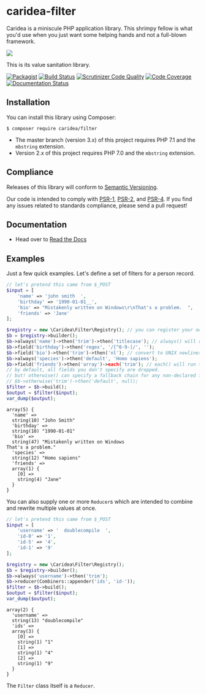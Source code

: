 # caridea-filter
Caridea is a miniscule PHP application library. This shrimpy fellow is what you'd use when you just want some helping hands and not a full-blown framework.

![](http://libreworks.com/caridea-100.png)

This is its value sanitation library.

[![Packagist](https://img.shields.io/packagist/v/caridea/filter.svg)](https://packagist.org/packages/caridea/filter)
[![Build Status](https://travis-ci.org/libreworks/caridea-filter.svg)](https://travis-ci.org/libreworks/caridea-filter)
[![Scrutinizer Code Quality](https://scrutinizer-ci.com/g/libreworks/caridea-filter/badges/quality-score.png?b=master)](https://scrutinizer-ci.com/g/libreworks/caridea-filter/?branch=master)
[![Code Coverage](https://scrutinizer-ci.com/g/libreworks/caridea-filter/badges/coverage.png?b=master)](https://scrutinizer-ci.com/g/libreworks/caridea-filter/?branch=master)
[![Documentation Status](http://readthedocs.org/projects/caridea-filter/badge/?version=latest)](http://caridea-filter.readthedocs.io/en/latest/?badge=latest)

## Installation

You can install this library using Composer:

```console
$ composer require caridea/filter
```

* The master branch (version 3.x) of this project requires PHP 7.1 and the `mbstring` extension.
* Version 2.x of this project requires PHP 7.0 and the `mbstring` extension.

## Compliance

Releases of this library will conform to [Semantic Versioning](http://semver.org).

Our code is intended to comply with [PSR-1](http://www.php-fig.org/psr/psr-1/), [PSR-2](http://www.php-fig.org/psr/psr-2/), and [PSR-4](http://www.php-fig.org/psr/psr-4/). If you find any issues related to standards compliance, please send a pull request!

## Documentation

* Head over to [Read the Docs](http://caridea-filter.readthedocs.io/en/latest/)

## Examples

Just a few quick examples. Let's define a set of filters for a person record.

```php
// let's pretend this came from $_POST
$input = [
    'name' => 'john smith  ',
    'birthday' => '1990-01-01__',
    'bio' => "Mistakenly written on Windows\r\nThat's a problem.  ",
    'friends' => 'Jane'
];

$registry = new \Caridea\Filter\Registry(); // you can register your own filters if you choose
$b = $registry->builder();
$b->always('name')->then('trim')->then('titlecase'); // always() will run chain even if missing from input
$b->field('birthday')->then('regex', '/[^0-9-]/', '');
$b->field('bio')->then('trim')->then('nl'); // convert to UNIX newlines
$b->always('species')->then('default', 'Homo sapiens');
$b->field('friends')->then('array')->each('trim'); // each() will run the filter on every element
// by default, all fields you don't specify are dropped.
// but! otherwise() can specify a fallback chain for any non-declared fields.
// $b->otherwise('trim')->then('default', null);
$filter = $b->build();
$output = $filter($input);
var_dump($output);
```
```
array(5) {
  'name' =>
  string(10) "John Smith"
  'birthday' =>
  string(10) "1990-01-01"
  'bio' =>
  string(47) "Mistakenly written on Windows
That's a problem."
  'species' =>
  string(12) "Homo sapiens"
  'friends' =>
  array(1) {
    [0] =>
    string(4) "Jane"
  }
}
```

You can also supply one or more `Reducer`s which are intended to combine and rewrite multiple values at once.

```php
// let's pretend this came from $_POST
$input = [
    'username' => '  doublecompile  ',
    'id-0' => '1',
    'id-5' => '4',
    'id-1' => '9'
];

$registry = new \Caridea\Filter\Registry();
$b = $registry->builder();
$b->always('username')->then('trim');
$b->reducer(Combiners::appender('ids', 'id-'));
$filter = $b->build();
$output = $filter($input);
var_dump($output);
```
```
array(2) {
  'username' =>
  string(13) "doublecompile"
  'ids' =>
  array(3) {
    [0] =>
    string(1) "1"
    [1] =>
    string(1) "4"
    [2] =>
    string(1) "9"
  }
}
```
The `Filter` class itself is a `Reducer`.
